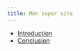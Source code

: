 ```yaml
---
title: Mon super site
---
```


<ul>
    <li>
        <a href="intro">Introduction</a>
    </li>
    <li>
        <a href="conclu">Conclusion</a>
    </li>
</ul>

